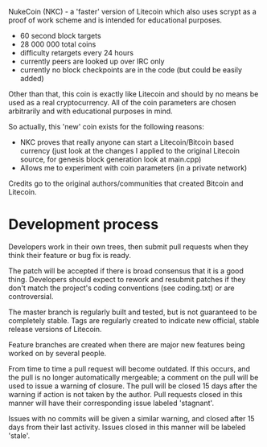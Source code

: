 NukeCoin (NKC) - a 'faster' version of Litecoin which also uses scrypt
as a proof of work scheme and is intended for educational purposes.
 - 60 second block targets
 - 28 000 000 total coins
 - difficulty retargets every 24 hours
 - currently peers are looked up over IRC only
 - currently no block checkpoints are in the code (but could be easily
   added)

Other than that, this coin is exactly like Litecoin and should by no
means be used as a real cryptocurrency. All of the coin parameters
are chosen arbitrarily and with educational purposes in mind.

So actually, this 'new' coin exists for the following reasons:
 - NKC proves that really anyone can start a Litecoin/Bitcoin based currency
    (just look at the changes I applied to the original Litecoin source,
     for genesis block generation look at main.cpp)
 - Allows me to experiment with coin parameters (in a private network)

Credits go to the original authors/communities that created Bitcoin and 
Litecoin.

Development process
===================

Developers work in their own trees, then submit pull requests when
they think their feature or bug fix is ready.

The patch will be accepted if there is broad consensus that it is a
good thing.  Developers should expect to rework and resubmit patches
if they don't match the project's coding conventions (see coding.txt)
or are controversial.

The master branch is regularly built and tested, but is not guaranteed
to be completely stable. Tags are regularly created to indicate new
official, stable release versions of Litecoin.

Feature branches are created when there are major new features being
worked on by several people.

From time to time a pull request will become outdated. If this occurs, and
the pull is no longer automatically mergeable; a comment on the pull will
be used to issue a warning of closure. The pull will be closed 15 days
after the warning if action is not taken by the author. Pull requests closed
in this manner will have their corresponding issue labeled 'stagnant'.

Issues with no commits will be given a similar warning, and closed after
15 days from their last activity. Issues closed in this manner will be 
labeled 'stale'.
